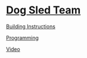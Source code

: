 # [Dog Sled Team](http://nxtprograms.com/dog_sled)

[Building Instructions](http://nxtprograms.com/dog_sled/steps.html)

[Programming](http://nxtprograms.com/dog_sled/steps.html#Program)

[Video](http://www.youtube.com/watch?v=62AQ6UANCzI)
